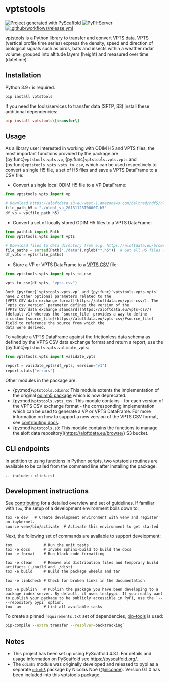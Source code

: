 # vptstools

[![Project generated with PyScaffold](https://img.shields.io/badge/-PyScaffold-005CA0?logo=pyscaffold)](https://pyscaffold.org/)
[![PyPI-Server](https://img.shields.io/pypi/v/vptstools.svg)](https://pypi.org/project/vptstools/)
[![.github/workflows/release.yml](https://github.com/enram/vptstools/actions/workflows/release.yml/badge.svg)](https://github.com/enram/vptstools/actions/workflows/release.yml)

vptstools is a Python library to transfer and convert VPTS data. VPTS (vertical profile time series) express the 
density, speed and direction of biological signals such as birds, bats and insects within a weather radar volume, 
grouped into altitude layers (height) and measured over time (datetime).

## Installation

Python 3.9+ is required.

```
pip install vptstools
```

If you need the tools/services to transfer data (SFTP, S3) install these additional dependencies:

```ini
pip install vptstools\[transfer\]
```

## Usage

As a library user interested in working with ODIM H5 and VPTS files, the most important functions provided by the 
package are {py:func}`vptstools.vpts.vp`, {py:func}`vptstools.vpts.vpts` and {py:func}`vptstools.vpts.vpts_to_csv`, 
which can be used respectively to convert a single H5 file, a set of H5 files and save a VPTS DataFrame 
to a CSV file:

- Convert a single local ODIM H5 file to a VP DataFrame:

```python
from vptstools.vpts import vp

# Download https://aloftdata.s3-eu-west-1.amazonaws.com/baltrad/hdf5/nldbl/2013/11/23/nldbl_vp_20131123T0000Z.h5
file_path_h5 = "./nldbl_vp_20131123T0000Z.h5"
df_vp = vp(file_path_h5)
```

- Convert a set of locally stored ODIM H5 files to a VPTS DataFrame:

```python
from pathlib import Path
from vptstools.vpts import vpts

# Download files to data directory from e.g. https://aloftdata.eu/browse/?prefix=baltrad/hdf5/nldbl/2013/11/23/
file_paths = sorted(Path("./data").rglob("*.h5"))  # Get all H5 files within the data directory
df_vpts = vpts(file_paths)
```

- Store a VP or VPTS DataFrame to a [VPTS CSV](https://aloftdata.eu/vpts-csv/) file:

```python
from vptstools.vpts import vpts_to_csv

vpts_to_csv(df_vpts, "vpts.csv")
```

```{note} 
Both {py:func}`vptstools.vpts.vp` and {py:func}`vptstools.vpts.vpts` have 2 other optional parameters related to the
[VPTS CSV data exchange format](https://aloftdata.eu/vpts-csv/). The `vpts_csv_version` parameter defines the version of the 
[VPTS CSV data exchange standard](https://aloftdata.eu/vpts-csv/) (default v1) whereas the `source_file` provides a way to define
a custom [source_file](https://aloftdata.eu/vpts-csv/#source_file) field to reference the source from which the 
data were derived. 
```

To validate a VPTS DataFrame against the frictionless data schema as defined by the VPTS CSV data exchange 
format and return a report, use the {py:func}`vptstools.vpts.validate_vpts`:

```python
from vptstools.vpts import validate_vpts

report = validate_vpts(df_vpts, version="v1")
report.stats["errors"]
```

Other modules in the package are:

- {py:mod}`vptstools.odimh5`: This module extents the implementation of the original 
  [odimh5 package](https://pypi.org/project/odimh5/) which is now deprecated.
- {py:mod}`vptstools.vpts_csv`: This module contains - for each version of the VPTS CSV exchange format - the 
  corresponding implementation which can be used to generate a VP or VPTS DataFrame. For more information on how to
  support a new version of the VPTS CSV format, see [contributing docs](#new-vptscsv-version). 
- {py:mod}`vptstools.s3`: This module contains the functions to manage the 
  aloft data repository](https://aloftdata.eu/browse/) S3 bucket.

## CLI endpoints

In addition to using functions in Python scripts, two vptstools routines are available to be called from the command line
after installing the package:

```{eval-rst}
.. include:: click.rst
```

## Development instructions

See [contributing](docs/contributing.md) for a detailed overview and set of guidelines. If familiar with `tox`, 
the setup of a development environment boils down to:

```shell
tox -e dev   # Create development environment with venv and register an ipykernel. 
source venv/bin/activate  # Activate this environment to get started
```

Next, the following set of commands are available to support development:

```shell
tox              # Run the unit tests
tox -e docs      # Invoke sphinx-build to build the docs
tox -e format    # Run black code formatting

tox -e clean     # Remove old distribution files and temporary build artifacts (./build and ./dist)
tox -e build     # Build the package wheels and tar

tox -e linkcheck # Check for broken links in the documentation

tox -e publish   # Publish the package you have been developing to a package index server. By default, it uses testpypi. If you really want to publish your package to be publicly accessible in PyPI, use the `-- --repository pypi` option.
tox -av          # List all available tasks
```

To create a pinned `requirements.txt` set of dependencies, [pip-tools](https://github.com/jazzband/pip-tools) is used:

```bash
pip-compile --extra transfer --resolver=backtracking`
```

<!-- pyscaffold-notes -->

## Notes

- This project has been set up using PyScaffold 4.3.1. For details and usage information on PyScaffold see https://pyscaffold.org/.
- The `odimh5` module was originally developed and released to pypi as a separate [`odimh5`](https://pypi.org/project/odimh5/) package by Nicolas Noé ([@niconoe](https://github.com/niconoe)). Version 0.1.0 has been included into this vptstools package.
